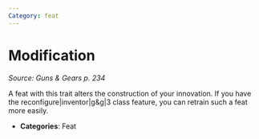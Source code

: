 ```yaml
---
Category: feat
---
```

# Modification  
*Source: Guns & Gears p. 234*  

A feat with this trait alters the construction of your innovation. If you have the reconfigure|inventor|g&g|3 class feature, you can retrain such a feat more easily.

- **Categories**: Feat